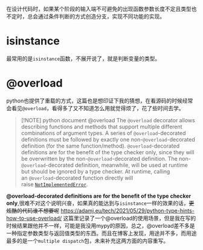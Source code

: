 在设计代码时，如果某个阶段的输入端不可避免的出现函数参数长度不定且类型也不定时，总会通过条件判断的方式创造分支，实现不同功能的实现。
# isinstance
最常用的是`isinstance`函数，不展开说了，就是判断变量的类型。

# @overload
python也提供了重载的方式，这篇也是想印证下我的猜想，在看源码的时候经常会看见`@overload`，看得多了又不知道怎么用就觉得烦了，花了些时间去学。

> [!NOTE] python document @overload
> The `@overload` decorator allows describing functions and methods that support multiple different combinations of argument types. A series of `@overload`-decorated definitions must be followed by exactly one non-`@overload`-decorated definition (for the same function/method).
`@overload`-decorated definitions are for the benefit of the type checker only, since they will be overwritten by the non-`@overload`-decorated definition. The non-`@overload`-decorated definition, meanwhile, will be used at runtime but should be ignored by a type checker. At runtime, calling an `@overload`-decorated function directly will raise [`NotImplementedError`](https://docs.python.org/3/library/exceptions.html#NotImplementedError "NotImplementedError").

**@overload-decorated definitions are for the benefit of the type checker only**,很难不对这个说明兴奋，如果真的能达到与`isinstance`一样的效果的话，~~更炫酷的代码谁不想要呢~~
https://adamj.eu/tech/2021/05/29/python-type-hints-how-to-use-overload/
这篇里记录了一个@overload的使用场景，但是我在写的时候结果跟他并不一样，可能是我没用mypy的原因，总之，@overload差不多是一种指定参数类型与返回值类型的东西。而且在博客上发现，用途并不多，而用途最多的是一个`multiple dispatch`包，未来补充这两方面的内容重写。

